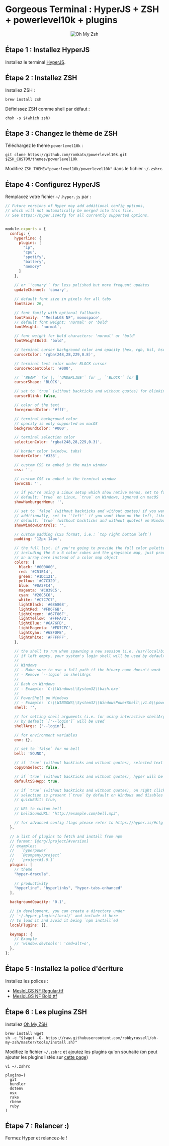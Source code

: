 # Gorgeous Terminal : HyperJS + ZSH + powerlevel10k + plugins

<p align="center">
  <img src="https://github.com/AxelPariss/hyperjs-zsh-theme/blob/master/images/screen.jpg?raw=true" alt="Oh My Zsh">
</p>

## Étape 1 : Installez HyperJS

Installez le terminal [HyperJS](https://hyper.is/).

## Étape 2 : Installez ZSH

Installez ZSH :
```
brew install zsh
```

Définissez ZSH comme shell par défaut :
```
chsh -s $(which zsh)
```
## Étape 3 : Changez le thème de ZSH

Téléchargez le thème `powerlevel10k` :
```
git clone https://github.com/romkatv/powerlevel10k.git $ZSH_CUSTOM/themes/powerlevel10k
```

Modifiez `ZSH_THEME="powerlevel10k/powerlevel10k"` dans le fichier `~/.zshrc`.


## Étape 4 : Configurez HyperJS

Remplacez votre fichier `~/.hyper.js` par :
```js
// Future versions of Hyper may add additional config options,
// which will not automatically be merged into this file.
// See https://hyper.is#cfg for all currently supported options.


module.exports = {
  config: {    
    hyperline: {                                                            
      plugins: [                                                                 
        "ip",                                                                    
        "cpu",                                                                   
        "spotify",
        "battery",
        "memory"                                                               
      ]                                                                          
    },
    
    // or `'canary'` for less polished but more frequent updates
    updateChannel: 'canary',

    // default font size in pixels for all tabs
    fontSize: 26,

    // font family with optional fallbacks
    fontFamily: '"MesloLGS NF", monospace',
    // default font weight: 'normal' or 'bold'
    fontWeight: 'normal',

    // font weight for bold characters: 'normal' or 'bold'
    fontWeightBold: 'bold',

    // terminal cursor background color and opacity (hex, rgb, hsl, hsv, hwb or cmyk)
    cursorColor: 'rgba(248,28,229,0.8)',

    // terminal text color under BLOCK cursor
    cursorAccentColor: '#000',

    // `'BEAM'` for |, `'UNDERLINE'` for _, `'BLOCK'` for █
    cursorShape: 'BLOCK',

    // set to `true` (without backticks and without quotes) for blinking cursor
    cursorBlink: false,

    // color of the text
    foregroundColor: '#fff',

    // terminal background color
    // opacity is only supported on macOS
    backgroundColor: '#000',

    // terminal selection color
    selectionColor: 'rgba(248,28,229,0.3)',

    // border color (window, tabs)
    borderColor: '#333',

    // custom CSS to embed in the main window
    css: '',

    // custom CSS to embed in the terminal window
    termCSS: '',

    // if you're using a Linux setup which show native menus, set to false
    // default: `true` on Linux, `true` on Windows, ignored on macOS
    showHamburgerMenu: '',

    // set to `false` (without backticks and without quotes) if you want to hide the minimize, maximize and close buttons
    // additionally, set to `'left'` if you want them on the left, like in Ubuntu
    // default: `true` (without backticks and without quotes) on Windows and Linux, ignored on macOS
    showWindowControls: '',

    // custom padding (CSS format, i.e.: `top right bottom left`)
    padding: '12px 14px',

    // the full list. if you're going to provide the full color palette,
    // including the 6 x 6 color cubes and the grayscale map, just provide
    // an array here instead of a color map object
    colors: {
      black: '#000000',
      red: '#C51E14',
      green: '#1DC121',
      yellow: '#C7C329',
      blue: '#0A2FC4',
      magenta: '#C839C5',
      cyan: '#20C5C6',
      white: '#C7C7C7',
      lightBlack: '#686868',
      lightRed: '#FD6F6B',
      lightGreen: '#67F86F',
      lightYellow: '#FFFA72',
      lightBlue: '#6A76FB',
      lightMagenta: '#FD7CFC',
      lightCyan: '#68FDFE',
      lightWhite: '#FFFFFF',
    },

    // the shell to run when spawning a new session (i.e. /usr/local/bin/fish)
    // if left empty, your system's login shell will be used by default
    //
    // Windows
    // - Make sure to use a full path if the binary name doesn't work
    // - Remove `--login` in shellArgs
    //
    // Bash on Windows
    // - Example: `C:\\Windows\\System32\\bash.exe`
    //
    // PowerShell on Windows
    // - Example: `C:\\WINDOWS\\System32\\WindowsPowerShell\\v1.0\\powershell.exe`
    shell: '',

    // for setting shell arguments (i.e. for using interactive shellArgs: `['-i']`)
    // by default `['--login']` will be used
    shellArgs: ['--login'],

    // for environment variables
    env: {},

    // set to `false` for no bell
    bell: 'SOUND',

    // if `true` (without backticks and without quotes), selected text will automatically be copied to the clipboard
    copyOnSelect: false,

    // if `true` (without backticks and without quotes), hyper will be set as the default protocol client for SSH
    defaultSSHApp: true,

    // if `true` (without backticks and without quotes), on right click selected text will be copied or pasted if no
    // selection is present (`true` by default on Windows and disables the context menu feature)
    // quickEdit: true,

    // URL to custom bell
    // bellSoundURL: 'http://example.com/bell.mp3',

    // for advanced config flags please refer to https://hyper.is/#cfg
  },

  // a list of plugins to fetch and install from npm
  // format: [@org/]project[#version]
  // examples:
  //   `hyperpower`
  //   `@company/project`
  //   `project#1.0.1`
  plugins: [
    // theme
    "hyper-dracula",
    
    // productivity
    "hyperline", "hyperlinks", "hyper-tabs-enhanced"
  ],

  backgroundOpacity: '0.1',

  // in development, you can create a directory under
  // `~/.hyper_plugins/local/` and include it here
  // to load it and avoid it being `npm install`ed
  localPlugins: [],

  keymaps: {
    // Example
    // 'window:devtools': 'cmd+alt+o',
  },
};
```

## Étape 5 : Installez la police d'écriture

Installez les polices :
- [MesloLGS NF Regular.ttf](https://github.com/romkatv/dotfiles-public/raw/master/.local/share/fonts/NerdFonts/MesloLGS%20NF%20Regular.ttf)
- [MesloLGS NF Bold.ttf](https://github.com/romkatv/dotfiles-public/raw/master/.local/share/fonts/NerdFonts/MesloLGS%20NF%20Bold.ttf)


## Étape 6 : Les plugins ZSH

Installez [Oh My ZSH](https://github.com/robbyrussell/oh-my-zsh)
```
brew install wget
sh -c "$(wget -O- https://raw.githubusercontent.com/robbyrussell/oh-my-zsh/master/tools/install.sh)"
```

Modifiez le fichier `~/.zshrc` et ajoutez les plugins qu'on souhaite (on peut ajouter les plugins listés sur [cette page](https://github.com/robbyrussell/oh-my-zsh/tree/master/plugins))
```
vi ~/.zshrc
```

```
plugins=(
  git
  bundler
  dotenv
  osx
  rake
  rbenv
  ruby
)
```

## Étape 7 : Relancer :)

Fermez Hyper et relancez-le !
